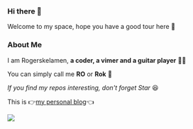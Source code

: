 ### Hi there 👋

Welcome to my space, hope you have a good tour here 🥳

### About Me

I am Rogerskelamen, **a coder, a vimer and a guitar player** 👨‍💻

You can simply call me **RO** or **Rok** 🤟

*If you find my repos interesting, don't forget Star* 😆

This is 👉[my personal blog](https://rokelamen.top)👈

![](https://github-readme-stats.vercel.app/api?username=Rogerskelamen&show_icons=true&hide=prs&theme=tokyonight)
